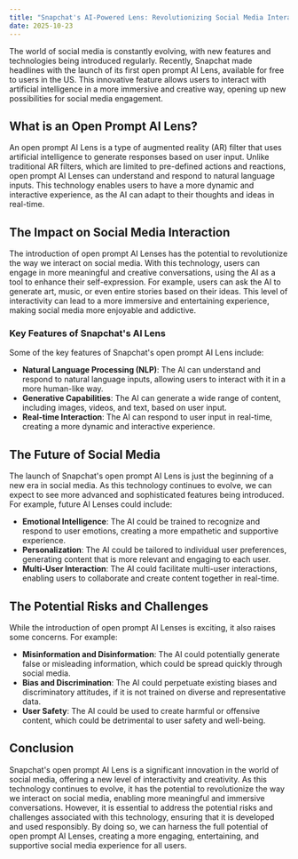 ```yaml
---
title: "Snapchat's AI-Powered Lens: Revolutionizing Social Media Interaction"
date: 2025-10-23
---
```


The world of social media is constantly evolving, with new features and technologies being introduced regularly. Recently, Snapchat made headlines with the launch of its first open prompt AI Lens, available for free to users in the US. This innovative feature allows users to interact with artificial intelligence in a more immersive and creative way, opening up new possibilities for social media engagement.

## What is an Open Prompt AI Lens?
An open prompt AI Lens is a type of augmented reality (AR) filter that uses artificial intelligence to generate responses based on user input. Unlike traditional AR filters, which are limited to pre-defined actions and reactions, open prompt AI Lenses can understand and respond to natural language inputs. This technology enables users to have a more dynamic and interactive experience, as the AI can adapt to their thoughts and ideas in real-time.

## The Impact on Social Media Interaction
The introduction of open prompt AI Lenses has the potential to revolutionize the way we interact on social media. With this technology, users can engage in more meaningful and creative conversations, using the AI as a tool to enhance their self-expression. For example, users can ask the AI to generate art, music, or even entire stories based on their ideas. This level of interactivity can lead to a more immersive and entertaining experience, making social media more enjoyable and addictive.

### Key Features of Snapchat's AI Lens
Some of the key features of Snapchat's open prompt AI Lens include:
* **Natural Language Processing (NLP)**: The AI can understand and respond to natural language inputs, allowing users to interact with it in a more human-like way.
* **Generative Capabilities**: The AI can generate a wide range of content, including images, videos, and text, based on user input.
* **Real-time Interaction**: The AI can respond to user input in real-time, creating a more dynamic and interactive experience.

## The Future of Social Media
The launch of Snapchat's open prompt AI Lens is just the beginning of a new era in social media. As this technology continues to evolve, we can expect to see more advanced and sophisticated features being introduced. For example, future AI Lenses could include:
* **Emotional Intelligence**: The AI could be trained to recognize and respond to user emotions, creating a more empathetic and supportive experience.
* **Personalization**: The AI could be tailored to individual user preferences, generating content that is more relevant and engaging to each user.
* **Multi-User Interaction**: The AI could facilitate multi-user interactions, enabling users to collaborate and create content together in real-time.

## The Potential Risks and Challenges
While the introduction of open prompt AI Lenses is exciting, it also raises some concerns. For example:
* **Misinformation and Disinformation**: The AI could potentially generate false or misleading information, which could be spread quickly through social media.
* **Bias and Discrimination**: The AI could perpetuate existing biases and discriminatory attitudes, if it is not trained on diverse and representative data.
* **User Safety**: The AI could be used to create harmful or offensive content, which could be detrimental to user safety and well-being.

## Conclusion
Snapchat's open prompt AI Lens is a significant innovation in the world of social media, offering a new level of interactivity and creativity. As this technology continues to evolve, it has the potential to revolutionize the way we interact on social media, enabling more meaningful and immersive conversations. However, it is essential to address the potential risks and challenges associated with this technology, ensuring that it is developed and used responsibly. By doing so, we can harness the full potential of open prompt AI Lenses, creating a more engaging, entertaining, and supportive social media experience for all users.
